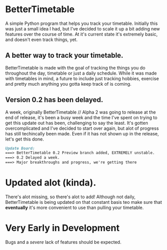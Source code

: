 # BetterTimetable
A simple Python program that helps you track your timetable. Initially this was just a small idea I had, but I've decided to scale it up a bit adding new features over the course of time. At it's current state it's extremely basic, and doesn't even track things, yet.
## A better way to track your timetable.
BetterTimetable is made with the goal of tracking the things you do throughout the day, timetable or just a daily schedule. While it was made with timetables in mind, a future to include just tracking hobbies, exercise and pretty much anything you gotta keep track of is coming.
## Version 0.2 has been delayed.
A week, originally BetterTimetable // Alpha 2 was going to release at the end of release, it's been a busy week and the time I've spent on trying to get this update out has been, challenging to say the least. It's gotten overcomplicated and I've decided to start over again, but alot of progress has still techincally been made. Even if it has not shown up in the release, let's get this done.
```markdown
Update Board:
===> BetterTimetable 0.2 Preview branch added, EXTREMELY unstable.
===> 0.2 Delayed a week.
===> Major breakthroughs and progress, we're getting there
```
# Updated alot (kinda).
There's alot missing, so there's alot to add! Although not daily, BetterTimetable is being updated on that constant basis teo make sure that **eventually** it's more convenient to use than pulling your timetable.
# Very Early in Development
Bugs and a *severe* lack of features should be expected.
